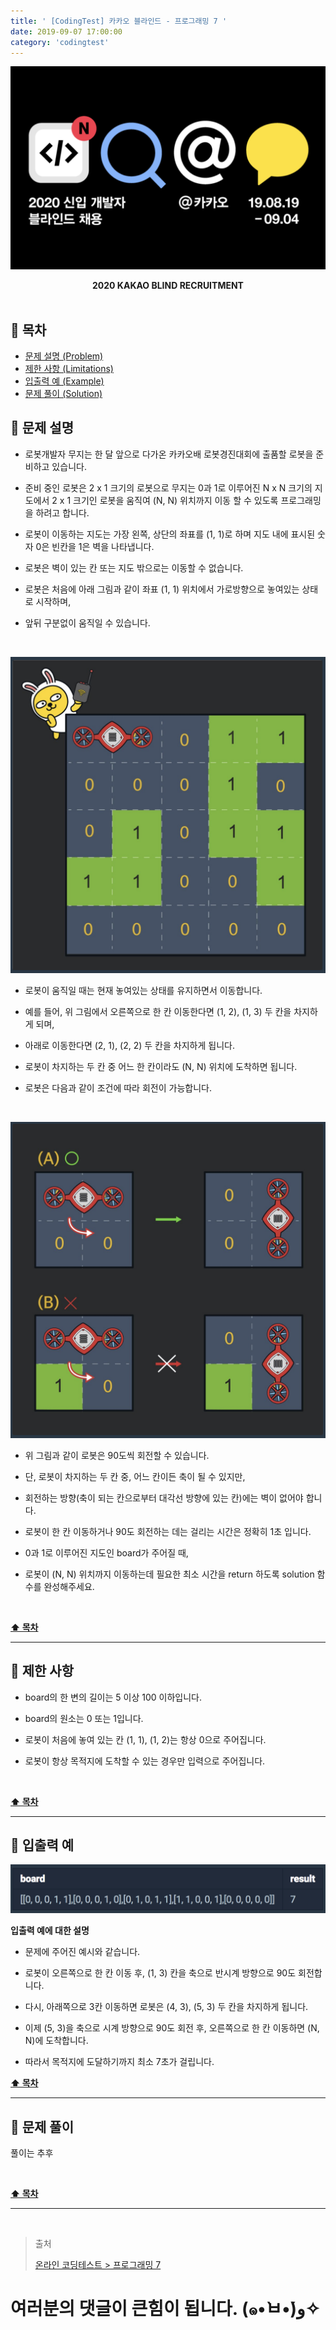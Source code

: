 ```yaml
---
title: ' [CodingTest] 카카오 블라인드 - 프로그래밍 7 '
date: 2019-09-07 17:00:00
category: 'codingtest'
---
```


![](../../../../assets/codingtest/kakao/kakao.blind.logo.png)

<center><strong>2020 KAKAO BLIND RECRUITMENT</strong></center>

<br />

## **💎 목차**
  * [문제 설명 (Problem)](#-문제-설명)
  * [제한 사항 (Limitations)](#-제한-사항)
  * [입출력 예 (Example)](#-입출력-예)
  * [문제 풀이 (Solution)](#-문제-풀이)

## **📕 문제 설명**

- 로봇개발자 무지는 한 달 앞으로 다가온 카카오배 로봇경진대회에 출품할 로봇을 준비하고 있습니다. 

- 준비 중인 로봇은 2 x 1 크기의 로봇으로 무지는 0과 1로 이루어진 N x N 크기의 지도에서 2 x 1 크기인 로봇을 움직여 (N, N) 위치까지 이동 할 수 있도록 프로그래밍을 하려고 합니다. 

- 로봇이 이동하는 지도는 가장 왼쪽, 상단의 좌표를 (1, 1)로 하며 지도 내에 표시된 숫자 0은 빈칸을 1은 벽을 나타냅니다. 

- 로봇은 벽이 있는 칸 또는 지도 밖으로는 이동할 수 없습니다. 

- 로봇은 처음에 아래 그림과 같이 좌표 (1, 1) 위치에서 가로방향으로 놓여있는 상태로 시작하며, 

- 앞뒤 구분없이 움직일 수 있습니다.

<br />

![](../../../../assets/codingtest/kakao/kakao.blind.7-1.example.png)
<br />

- 로봇이 움직일 때는 현재 놓여있는 상태를 유지하면서 이동합니다. 

- 예를 들어, 위 그림에서 오른쪽으로 한 칸 이동한다면 (1, 2), (1, 3) 두 칸을 차지하게 되며, 

- 아래로 이동한다면 (2, 1), (2, 2) 두 칸을 차지하게 됩니다. 

- 로봇이 차지하는 두 칸 중 어느 한 칸이라도 (N, N) 위치에 도착하면 됩니다.

- 로봇은 다음과 같이 조건에 따라 회전이 가능합니다.

<br />

![](../../../../assets/codingtest/kakao/kakao.blind.7-2.example.png)
<br />

- 위 그림과 같이 로봇은 90도씩 회전할 수 있습니다. 

- 단, 로봇이 차지하는 두 칸 중, 어느 칸이든 축이 될 수 있지만, 

- 회전하는 방향(축이 되는 칸으로부터 대각선 방향에 있는 칸)에는 벽이 없어야 합니다. 

- 로봇이 한 칸 이동하거나 90도 회전하는 데는 걸리는 시간은 정확히 1초 입니다.

- 0과 1로 이루어진 지도인 board가 주어질 때, 

- 로봇이 (N, N) 위치까지 이동하는데 필요한 최소 시간을 return 하도록 solution 함수를 완성해주세요.

<br />

**[⬆ 목차](#-목차)**

---

## **🔖 제한 사항**

- board의 한 변의 길이는 5 이상 100 이하입니다.

- board의 원소는 0 또는 1입니다.

- 로봇이 처음에 놓여 있는 칸 (1, 1), (1, 2)는 항상 0으로 주어집니다.

- 로봇이 항상 목적지에 도착할 수 있는 경우만 입력으로 주어집니다.

<br />

**[⬆ 목차](#-목차)**

---

## **📙 입출력 예**

![](../../../../assets/codingtest/kakao/kakao.blind.7-3.example.png)
<br />

__입출력 예에 대한 설명__
<br />

- 문제에 주어진 예시와 같습니다.

- 로봇이 오른쪽으로 한 칸 이동 후, (1, 3) 칸을 축으로 반시계 방향으로 90도 회전합니다. 

- 다시, 아래쪽으로 3칸 이동하면 로봇은 (4, 3), (5, 3) 두 칸을 차지하게 됩니다. 

- 이제 (5, 3)을 축으로 시계 방향으로 90도 회전 후, 오른쪽으로 한 칸 이동하면 (N, N)에 도착합니다. 

- 따라서 목적지에 도달하기까지 최소 7초가 걸립니다.

<bsr />

**[⬆ 목차](#-목차)**

---

## **📘 문제 풀이**

풀이는 추후
<!-- ![](../../../../assets/codingtest/kakao/kakao.blind.7.solution.png) -->
<br />

**[⬆ 목차](#-목차)**

---

<br />

> 출처
>
> <a href="https://programmers.co.kr/tryouts/9846/challenges/33729" target="_blank">온라인 코딩테스트 > 프로그래밍 7</a>

# 여러분의 댓글이 큰힘이 됩니다. (๑•̀ㅂ•́)و✧
